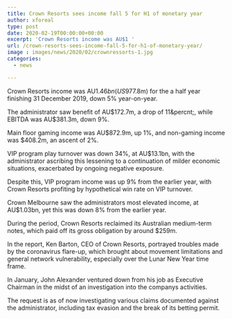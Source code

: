 ```yaml
---
title: Crown Resorts sees income fall 5 for H1 of monetary year
author: xforeal 
type: post
date: 2020-02-19T00:00:00+00:00
excerpt: 'Crown Resorts income was AU$1 '
url: /crown-resorts-sees-income-fall-5-for-h1-of-monetary-year/
image : images/news/2020/02/crownressorts-1.jpg
categories:
  - news

---
```

Crown Resorts income was AU$1.46bn (US$977.8m) for the a half year finishing 31 December 2019, down 5&percnt; year-on-year. 

The administrator saw benefit of AU$172.7m, a drop of 11&percnt;, while EBITDA was AU$381.3m, down 9&percnt;. 

Main floor gaming income was AU$872.9m, up 1&percnt;, and non-gaming income was $408.2m, an ascent of 2&percnt;. 

VIP program play turnover was down 34&percnt;, at AU$13.1bn, with the administrator ascribing this lessening to a continuation of milder economic situations, exacerbated by ongoing negative exposure. 

Despite this, VIP program income was up 9&percnt; from the earlier year, with Crown Resorts profiting by hypothetical win rate on VIP turnover. 

Crown Melbourne saw the administrators most elevated income, at AU$1.03bn, yet this was down 8&percnt; from the earlier year. 

During the period, Crown Resorts reclaimed its Australian medium-term notes, which paid off its gross obligation by around $259m. 

In the report, Ken Barton, CEO of Crown Resorts, portrayed troubles made by the coronavirus flare-up, which brought about movement limitations and general network vulnerability, especially over the Lunar New Year time frame. 

In January, John Alexander ventured down from his job as Executive Chairman in the midst of an investigation into the companys activities. 

The request is as of now investigating various claims documented against the administrator, including tax evasion and the break of its betting permit.